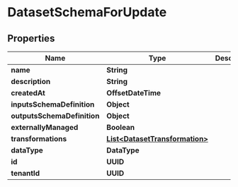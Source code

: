 

# DatasetSchemaForUpdate


## Properties

| Name | Type | Description | Notes |
|------------ | ------------- | ------------- | -------------|
|**name** | **String** |  |  |
|**description** | **String** |  |  [optional] |
|**createdAt** | **OffsetDateTime** |  |  [optional] |
|**inputsSchemaDefinition** | **Object** |  |  [optional] |
|**outputsSchemaDefinition** | **Object** |  |  [optional] |
|**externallyManaged** | **Boolean** |  |  [optional] |
|**transformations** | [**List&lt;DatasetTransformation&gt;**](DatasetTransformation.md) |  |  [optional] |
|**dataType** | **DataType** |  |  [optional] |
|**id** | **UUID** |  |  |
|**tenantId** | **UUID** |  |  |



